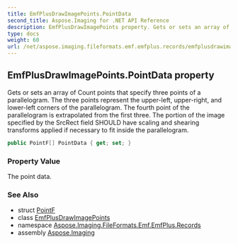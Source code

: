 ```yaml
---
title: EmfPlusDrawImagePoints.PointData
second_title: Aspose.Imaging for .NET API Reference
description: EmfPlusDrawImagePoints property. Gets or sets an array of Count points that specify three points of a parallelogram. The three points represent the upperleft upperright and lowerleft corners of the parallelogram. The fourth point of the parallelogram is extrapolated from the first three. The portion of the image specified by the SrcRect field SHOULD have scaling and shearing transforms applied if necessary to fit inside the parallelogram
type: docs
weight: 60
url: /net/aspose.imaging.fileformats.emf.emfplus.records/emfplusdrawimagepoints/pointdata/
---
```

## EmfPlusDrawImagePoints.PointData property

Gets or sets an array of Count points that specify three points of a parallelogram. The three points represent the upper-left, upper-right, and lower-left corners of the parallelogram. The fourth point of the parallelogram is extrapolated from the first three. The portion of the image specified by the SrcRect field SHOULD have scaling and shearing transforms applied if necessary to fit inside the parallelogram.

```csharp
public PointF[] PointData { get; set; }
```

### Property Value

The point data.

### See Also

* struct [PointF](../../../aspose.imaging/pointf/)
* class [EmfPlusDrawImagePoints](../)
* namespace [Aspose.Imaging.FileFormats.Emf.EmfPlus.Records](../../emfplusdrawimagepoints/)
* assembly [Aspose.Imaging](../../../)


